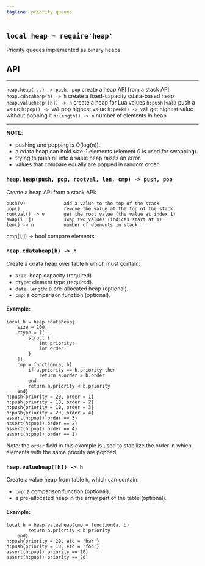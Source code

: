 ```yaml
---
tagline: priority queues
---
```


## `local heap = require'heap'`

Priority queues implemented as binary heaps.

## API

-------------------------------- ----------------------------------------------------
`heap.heap(...) -> push, pop`    create a heap API from a stack API
`heap.cdataheap(h) -> h`         create a fixed-capacity cdata-based heap
`heap.valueheap([h]) -> h`       create a heap for Lua values
`h:push(val)`                    push a value
`h:pop() -> val`                 pop highest value
`h:peek() -> val`                get highest value without popping it
`h:length() -> n`                number of elements in heap
-------------------------------- ----------------------------------------------------

__NOTE__:

  * pushing and popping is O(log(n)).
  * a cdata heap can hold size-1 elements (element 0 is used for swapping).
  * trying to push nil into a value heap raises an error.
  * values that compare equally are popped in random order.

### `heap.heap(push, pop, rootval, len, cmp) -> push, pop`

Create a heap API from a stack API:

	push(v)              add a value to the top of the stack
	pop()                remove the value at the top of the stack
	rootval() -> v       get the root value (the value at index 1)
	swap(i, j)           swap two values (indices start at 1)
	len() -> n           number of elements in stack
   cmp(i, j) -> bool    compare elements

### `heap.cdataheap(h) -> h`

Create a cdata heap over table `h` which must contain:

  * `size`: heap capacity (required).
  * `ctype`: element type (required).
  * `data`, `length`: a pre-allocated heap (optional).
  * `cmp`: a comparison function (optional).

#### Example:

~~~{.lua}
local h = heap.cdataheap{
	size = 100,
	ctype = [[
		struct {
			int priority;
			int order;
		}
	]],
	cmp = function(a, b)
		if a.priority == b.priority then
			return a.order > b.order
		end
		return a.priority < b.priority
	end}
h:push{priority = 20, order = 1}
h:push{priority = 10, order = 2}
h:push{priority = 10, order = 3}
h:push{priority = 20, order = 4}
assert(h:pop().order == 3)
assert(h:pop().order == 2)
assert(h:pop().order == 4)
assert(h:pop().order == 1)
~~~

Note: the `order` field in this example is used to stabilize
the order in which elements with the same priority are popped.

### `heap.valueheap([h]) -> h`

Create a value heap from table `h`, which can contain:

  * `cmp`: a comparison function (optional).
  * a pre-allocated heap in the array part of the table (optional).

#### Example:

~~~{.lua}
local h = heap.valueheap{cmp = function(a, b)
		return a.priority < b.priority
	end}
h:push{priority = 20, etc = 'bar'}
h:push{priority = 10, etc = 'foo'}
assert(h:pop().priority == 10)
assert(h:pop().priority == 20)
~~~
